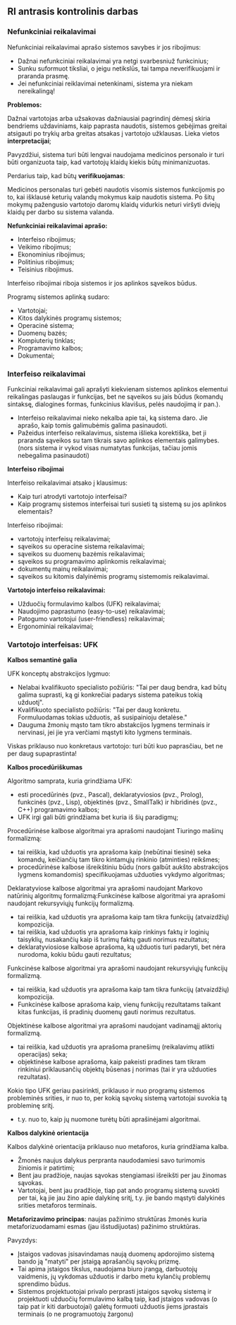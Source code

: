 ## RI antrasis kontrolinis darbas

### Nefunkciniai reikalavimai

Nefunkciniai reikalavimai aprašo sistemos savybes ir jos ribojimus:

- Dažnai nefunkciniai reikalavimai yra netgi svarbesniuž funkcinius;
- Sunku suformuot tiksliai, o jeigu netikslūs, tai tampa neverifikuojami ir praranda prasmę.
- Jei nefunkciniai reiklavimai netenkinami, sistema yra niekam nereikalingą!

**Problemos:**

Dažnai vartotojas arba užsakovas dažniausiai pagrindinį dėmesį skiria bendriems uždaviniams, kaip paprasta naudotis, sistemos gebėjimas greitai atsigauti po trykių arba greitas atsakas į vartotojo užklausas. Lieka vietos **interpretacijai**;

Pavyzdžiui, sistema turi būti lengvai naudojama medicinos personalo ir turi būti organizuota taip, kad vartotojų klaidų kiekis būtų minimanizuotas.

Perdarius taip, kad būtų **verifikuojamas**: 

Medicinos personalas turi gebėti naudotis visomis sistemos funkcijomis po to, kai išklausė keturių valandų mokymus kaip naudotis sistema. Po šitų mokymų pažengusio vartotojo daromų klaidų vidurkis neturi viršyti dviejų klaidų per darbo su sistema valanda.

**Nefunkciniai reikalavimai aprašo:**
- Interfeiso ribojimus;
- Veikimo ribojimus;
- Ekonominius ribojimus;
- Politinius ribojimus;
- Teisinius ribojimus.

Interfeiso ribojimai riboja sistemos ir jos aplinkos sąveikos būdus.

Programų sistemos aplinką sudaro:
- Vartotojai;
- Kitos dalykinės programų sistemos;
- Operacinė sistema;
- Duomenų bazės;
- Kompiuterių tinklas;
- Programavimo kalbos;
- Dokumentai;

### Interfeiso reikalavimai

Funkciniai reikalavimai gali aprašyti kiekvienam sistemos aplinkos elementui reikalingas paslaugas ir funkcijas, bet ne sąveikos su jais būdus (komandų sintaksę, dialogines formas, funkcinius klavišus, pelės naudojimą ir pan.).

- Interfeiso reikalavimai nieko nekalba apie tai, ką sistema daro. Jie aprašo, kaip tomis galimubėmis galima pasinaudoti.
- Pažeidus interfeiso reikalavimus, sistema išlieka korektiška, bet ji praranda sąveikos su tam tikrais savo aplinkos elementais galimybes. (nors sistema ir vykod visas numatytas funkcijas, tačiau jomis nebegalima pasinaudoti)

**Interfeiso ribojimai**

Interfeiso reikalavimai atsako į klausimus:
- Kaip turi atrodyti vartotojo interfeisai?
- Kaip programų sistemos interfeisai turi susieti tą sistemą su jos aplinkos elementais?

Interfeiso ribojimai:
- vartotojų interfeisų reikalavimai;
- sąveikos su operacine sistema reikalavimai;
- sąveikos su duomenų bazėmis reikalavimai;
- sąveikos su programavimo aplinkomis reikalavimai;
- dokumentų mainų reikalavimai;
- sąveikos su kitomis dalyinėmis programų sistemomis reikalavimai.

**Vartotojo interfeiso reikalavimai:**
- Užduočių formulavimo kalbos (UFK) reikalavimai;
- Naudojimo paprastumo (easy-to-use) reikalavimai;
- Patogumo vartotojui (user-friendless) reikalavimai;
- Ergonominiai reikalavimai;

### Vartotojo interfeisas: UFK

**Kalbos semantinė galia**

UFK konceptų abstrakcijos lygmuo:
- Nelabai kvalifikuoto specialisto požiūris: "Tai per daug bendra, kad būtų galima suprasti, ką gi konkrečiai padarys sistema pateikus tokią užduotį".
- Kvalifikuoto specialisto požiūris: "Tai per daug konkretu. Formuluodamas tokias užduotis, aš susipainioju detalėse."
- Dauguma žmonių mąsto tam tikro abstakcijos lygmens terminais ir nervinasi, jei jie yra verčiami mąstyti kito lygmens terminais.

Viskas priklauso nuo konkretaus vartotojo:  turi būti kuo paprasčiau, bet ne per daug supaprastinta!

**Kalbos procedūriškumas**

Algoritmo samprata, kuria grindžiama UFK:
- esti procedūrinės (pvz., Pascal), deklaratyviosios (pvz., Prolog), funkcinės (pvz., Lisp), objektinės (pvz., SmallTalk) ir hibridinės (pvz., C++) programavimo kalbos;
- UFK irgi gali būti grindžiama bet kuria iš šių paradigmų;

Procedūrinėse kalbose algoritmai yra aprašomi naudojant Tiuringo mašinų formalizmą:
- tai reiškia, kad užduotis yra aprašoma kaip (nebūtinai tiesinė) seka komandų, keičiančių tam tikro kintamųjų rinkinio (atminties) reikšmes;
- procedūrinėse kalbose išreikštiniu būdu (nors galbūt aukšto abstrakcijos lygmens komandomis) specifikuojamas užduoties vykdymo algoritmas;

Deklaratyviose kalbose algoritmai yra aprašomi naudojant Markovo natūrinių algoritmų formalizmą:Funkcinėse kalbose algoritmai yra aprašomi naudojant rekursyviųjų funkcijų formalizmą.
- tai reiškia, kad užduotis yra aprašoma kaip tam tikra funkcijų (atvaizdžių) kompozicija.
- tai reiškia, kad užduotis yra aprašoma kaip rinkinys faktų ir loginių taisyklių, nusakančių kaip iš turimų faktų gauti norimus rezultatus;
- deklaratyviosiose kalbose aprašoma, ką užduotis turi padaryti, bet nėra nurodoma, kokiu būdu gauti rezultatus;

Funkcinėse kalbose algoritmai yra aprašomi naudojant rekursyviųjų funkcijų formalizmą.
- tai reiškia, kad užduotis yra aprašoma kaip tam tikra funkcijų (atvaizdžių) kompozicija.
- Funkcinėse kalbose aprašoma kaip, vienų funkcijų rezultatams taikant kitas funkcijas, iš pradinių duomenų gauti norimus rezultatus.

Objektinėse kalbose algoritmai yra aprašomi naudojant vadinamąjį aktorių formalizmą.
- tai reiškia, kad užduotis yra aprašoma pranešimų (reikalavimų atlikti operacijas) seka;
- objektinėse kalbose aprašoma, kaip pakeisti pradines tam tikram rinkiniui priklausančių objektų būsenas į norimas (tai ir yra užduoties rezultatas).

Kokio tipo UFK geriau pasirinkti, priklauso ir nuo programų sistemos probleminės srities, ir nuo to, per kokią sąvokų sistemą vartotojai suvokia tą probleminę sritį.
- t.y. nuo to, kaip jų nuomone turėtų būti aprašinėjami algoritmai.

**Kalbos dalykinė orientacija** 

Kalbos dalykinė orientacija priklauso nuo metaforos, kuria grindžiama kalba.
- Žmonės naujus dalykus perpranta naudodamiesi savo turimomis žiniomis ir patirtimi;
- Bent jau pradžioje, naujas sąvokas stengiamasi išreikšti per jau žinomas sąvokas.
- Vartotojai, bent jau pradžioje, tiap pat ando programų sistemą suvokti per tai, ką jie jau žino apie dalykinę sritį, t.y. jie bando mąstyti dalykinės srities metaforos terminais.

**Metaforizavimo principas**: naujas pažinimo struktūras žmonės kuria metaforizuodamami esmas (jau išstudijuotas) pažinimo struktūras.

Pavyzdys:
- Įstaigos vadovas įsisavindamas naują duomenų apdorojimo sistemą bando ją "matyti" per įstaigą aprašančių sąvokų prizmę.
- Tai apima įstaigos tikslus, naudojama biuro įrangą, darbuotojų vaidmenis, jų vykdomas užduotis ir darbo metu kylančių problemų sprendimo būdus.
- Sistemos projektuotojai privalo perprasti įstaigos sąvokų sistemą ir projektuoti užduočių formulavimo kalbą taip, kad įstaigos vadovas (o taip pat ir kiti darbuotojai) galėtų formuoti užduotis jiems įprastais terminais (o ne programuotojų žargonu)

